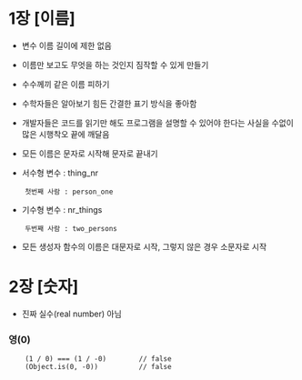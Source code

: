 # 1장 [이름]

- 변수 이름 길이에 제한 없음

- 이름만 보고도 무엇을 하는 것인지 짐작할 수 있게 만들기

- 수수께끼 같은 이름 피하기

- 수학자들은 알아보기 힘든 간결한 표기 방식을 좋아함

- 개발자들은 코드를 읽기만 해도 프로그램을 설명할 수 있어야 한다는 사실을 수없이 많은 시행착오 끝에 깨달음

- 모든 이름은 문자로 시작해 문자로 끝내기

- 서수형 변수 : thing_nr

```
    첫번째 사람 : person_one
```

- 기수형 변수 : nr_things

```
    두번째 사람 : two_persons
```

- 모든 생성자 함수의 이름은 대문자로 시작, 그렇지 않은 경우 소문자로 시작

# 2장 [숫자]

- 진짜 실수(real number) 아님

### 영(0)

```
    (1 / 0) === (1 / -0)        // false
    (Object.is(0, -0))          // false
```
